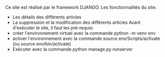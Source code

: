 Ce site est réalisé par le framework DJANGO.
Les fonctionnalités du site:
  - Les détails des différents articles
  - La suppression et la modification des différents articles
Avant d'exécuter le site, il faut les pré-requis:
  - créer l'environnement virtuel avec la commande python -m venv env
  - activer l'environnement avec la commande source env/Scripts/activate (ou source env/bin/activate)
  - Exécuter avec la commande python manage.py runserver
